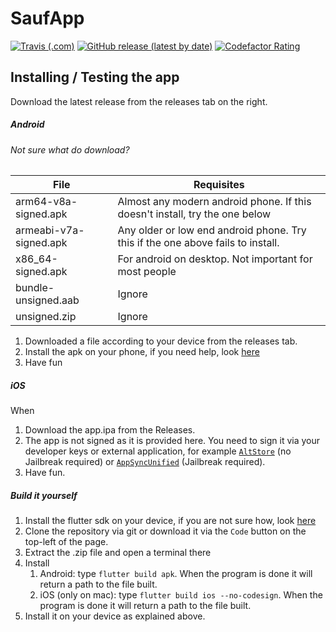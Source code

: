 # SaufApp

[![Travis (.com)](https://img.shields.io/travis/com/tooxo/SaufAppFlutter?style=for-the-badge)](https://travis-ci.com/github/tooxo/SaufAppFlutter) [![GitHub release (latest by date)](https://img.shields.io/github/v/release/tooxo/SaufAppFlutter?style=for-the-badge)](https://github.com/tooxo/SaufAppFlutter/releases/latest) [![Codefactor Rating](https://img.shields.io/codefactor/grade/github/tooxo/SaufAppFlutter?style=for-the-badge)](https://www.codefactor.io/repository/github/tooxo/saufappflutter)

## Installing / Testing the app

Download the latest release from the releases tab on the right.



##### Android

###### Not sure what do download?

| File | Requisites |
|--------|--------|
| arm64-v8a-signed.apk | Almost any modern android phone. If this doesn't install, try the one below |
| armeabi-v7a-signed.apk | Any older or low end android phone. Try this if the one above fails to install. |
| x86_64-signed.apk | For android on desktop. Not important for most people |
| bundle-unsigned.aab | Ignore |
| unsigned.zip | Ignore |

1. Downloaded a file according to your device from the releases tab.
2. Install the apk on your phone, if you need help, look [here](https://www.wikihow.tech/Install-APK-Files-on-Android)
3. Have fun

##### iOS
When
1. Download the app.ipa from the Releases.
2. The app is not signed as it is provided here. You need to sign it via your developer keys or external application, for example [`AltStore`](https://altstore.io/) (no Jailbreak required) or [`AppSyncUnified`](https://cydia.akemi.ai/?page/net.angelxwind.appsyncunified) (Jailbreak required).
3. Have fun.

##### Build it yourself

1. Install the flutter sdk on your device, if you are not sure how, look [here](https://flutter.dev/docs/get-started/install)
2. Clone the repository via git or download it via the `Code` button on the top-left of the page.
3. Extract the .zip file and open a terminal there
4. Install
   1. Android: type `flutter build apk`. When the program is done it will return a path to the file built.
   2. iOS (only on mac): type `flutter build ios --no-codesign`. When the program is done it will return a path to the file built.
5. Install it on your device as explained above.
